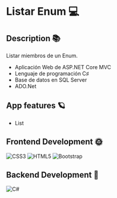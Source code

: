 # Listar Enum 💻
## Description 📚
 Listar miembros de un Enum.

- Aplicación Web de ASP.NET Core MVC
- Lenguaje de programación C♯
- Base de datos en SQL Server
- ADO.Net 
 
## App features 🪐
 - List 
## Frontend Development 🌞 
 ![CSS3](https://img.shields.io/badge/css3-%231572B6.svg?style=for-the-badge&logo=css3&logoColor=white) ![HTML5](https://img.shields.io/badge/html5-%23E34F26.svg?style=for-the-badge&logo=html5&logoColor=white) ![Bootstrap](https://img.shields.io/badge/bootstrap-%23563D7C.svg?style=for-the-badge&logo=bootstrap&logoColor=white) 
## Backend Development 🌚 
 ![C#](https://img.shields.io/badge/c%23-%23239120.svg?style=for-the-badge&logo=c-sharp&logoColor=white) 
 
